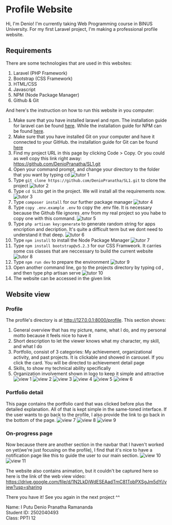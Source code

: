 # Profile Website
Hi, I'm Denio! I'm currently taking Web Programming course in BINUS University. For my first Laravel project, I'm making a professional profile website.
## Requirements
There are some technologies that are used in this websites:
1. Laravel (PHP Framework)
2. Bootstrap (CSS Framework)
3. HTML/CSS
4. Javascript
5. NPM (Node Package Manager)
6. Github & Git

And here's the instruction on how to run this website in you computer:
1. Make sure that you have installed laravel and npm. The installation guide for laravel can be found <a href="https://laravel.com/docs/8.x/installation">here</a>. While the installation guide for NPM can be found <a href="https://docs.npmjs.com/downloading-and-installing-node-js-and-npm">here</a>.
2. Make sure that you have installed Git on your computer and have it connected to your GitHub. the installation guide for Git can be found <a href="https://git-scm.com/book/en/v2/Getting-Started-Installing-Git">here</a>
3. Find my project URL in this page by clicking Code > Copy. Or you could as well copy this link right away: https://github.com/DenioPranatha/SL1.git
4. Open your command prompt, and change your directory to the folder that you want by typing cd <your-directory>
    ![tutor 1](https://github.com/DenioPranatha/SL1/blob/master/public/img/tutor1.png)
5. Type   ```git clone https://github.com/DenioPranatha/SL1.git``` to clone the project
    ![tutor 2](https://github.com/DenioPranatha/SL1/blob/master/public/img/tutor2.png)
6. Type ```cd SL1```to get in the project. We will install all the requirements now.
    ![tutor 3](https://github.com/DenioPranatha/SL1/blob/master/public/img/tutor3.png)
7. Type ```composer install``` for our further package manager
    ![tutor 4](https://github.com/DenioPranatha/SL1/blob/master/public/img/tutor4.png)
8. Type ```copy .env.example .env``` to copy the .env file. It is necessary because the Github file ignores .env from my real project so you habe to copy one with this command.
    ![tutor 5](https://github.com/DenioPranatha/SL1/blob/master/public/img/tutor5.png)
9. Type ```php artisan key:generate``` to generate random string for apps encription and decription. It's quite a difficult term but we dont need to understand it that deep.
    ![tutor 6](https://github.com/DenioPranatha/SL1/blob/master/public/img/tutor6.png)
10. Type ```npm install``` to install the Node Package Manager
    ![tutor 7](https://github.com/DenioPranatha/SL1/blob/master/public/img/tutor7.png)
11. Type ```npm install bootstrap@v5.2.3``` for our CSS Framweork. It carries some css classes that are neccessary to build the current website
    ![tutor 8](https://github.com/DenioPranatha/SL1/blob/master/public/img/tutor8.png)
12. Type ```npm run dev``` to prepare the environment
    ![tutor 9](https://github.com/DenioPranatha/SL1/blob/master/public/img/tutor9.png)
13. Open another command line, go to the projects directory by typing cd <your-directory>, and then type php artisan serve
    ![tutor 10](https://github.com/DenioPranatha/SL1/blob/master/public/img/tutor10.png)
14. The website can be accessed in the given link
    
    
## Website view

### Profile
The profile's directory is at http://127.0.0.1:8000/profile. This section shows:
1. General overview that has my picture, name, what I do, and my personal motto because it feels nice to have it
2. Short description to let the viewer knows what my character, my skill, and what I do
3. Portfolio, consist of 3 categories: My achievement, organizational activity, and past projects. It is clickable and showed in carousel. If you click the card. You will be directed to achievement detail page
4. Skills, to show my technical ability specifically
5. Organization involvement shown in logo to keep it simple and attractive 
![view 1](https://github.com/DenioPranatha/SL1/blob/master/public/img/screenshot1.png)
![view 2](https://github.com/DenioPranatha/SL1/blob/master/public/img/screenshot2.png)
![view 3](https://github.com/DenioPranatha/SL1/blob/master/public/img/screenshot3.png)
![view 4](https://github.com/DenioPranatha/SL1/blob/master/public/img/s4.png)
![view 5](https://github.com/DenioPranatha/SL1/blob/master/public/img/s5.png)
![view 6](https://github.com/DenioPranatha/SL1/blob/master/public/img/s6.png)

### Portfolio detail
This page contains the portfolio card that was clicked before plus the detailed explanation. All of that is kept simple in the same-toned interface. If the user wants to go back to the profile, I also provide the link to go back in the bottom of the page. 
![view 7](https://github.com/DenioPranatha/SL1/blob/master/public/img/detail1.png)
![view 8](https://github.com/DenioPranatha/SL1/blob/master/public/img/detail2.png)
![view 9](https://github.com/DenioPranatha/SL1/blob/master/public/img/detail3.png)

### On-progress page
Now because there are another section in the navbar that I haven't worked on yet(we're just focusing on the profile), I find that it's nice to have a notification page like this to guide the user to our main section.
![view 10](https://github.com/DenioPranatha/SL1/blob/master/public/img/wip1.png)
![view 11](https://github.com/DenioPranatha/SL1/blob/master/public/img/detail3.png)


The website also contains animation, but it couldn't be captured here so here is the link of the web view video: 
https://drive.google.com/file/d/1N2LkDjWdESEAadTmC81TobPXSgJm5dYi/view?usp=sharing 



There you have it! See you again in the next project ^^

Name: I Putu Denio Pranatha Ramananda <br/>
Student ID: 2502040493 <br/>
Class: PPTI 12
